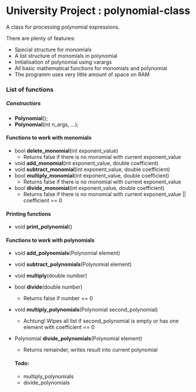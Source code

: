 # University Project : polynomial-class

A class for processing polynomial expressions.

There are plenty of features:
- Special structure for monomials
- A list structure of monomials in polynomial
- Initialisation of polynomial using varargs
- All basic mathematical functions for monomials and polynomial
- The programm uses very little amount of space on RAM

### List of functions

##### Constructiors
- **Polynomial**();
- **Polynomial**(int n_args, ...);

#### Functions to work with monomials
- bool **delete_monomial**(int exponent_value)
  - Returns false if there is no monomial with current exponent_value
- void **add_monomial**(int exponent_value, double coefficient)
- void **subtract_monomial**(int exponent_value, double coefficient)
- bool **multiply_monomial**(int exponent_value, double coefficient)
  - Returns false if there is no monomial with current exponent_value
- bool **divide_monomial**(int exponent_value, double coefficient)
  - Returns false if there is no monomial with current exponent_value || coefficient == 0

#### Printing functions
- void **print_polynomial**()

#### Functions to work with polynomials
- void **add_polynomials**(Polynomial element)
- void **subtract_polynomials**(Polynomial element)
- void **multiply**(double number)
- bool **divide**(double number)
  - Returns false if number == 0
- void **multiply_polynomials**(Polynomial second_polynomial)
  - Achtung! Wipes all list if second_polynomial is empty or has one element with coefficient == 0
- Polynomial **divide_polynomials**(Polynomial element)
  - Returns remainder, writes result into current polynomial

  #### Todo:
  - multiply_polynomials
  - divide_polynomials
